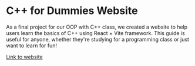 # C++ for Dummies Website

As a final project for our OOP with C++ class, we created a website to help users learn the basics of C++ using React + Vite framework. This guide is useful for anyone, whether they're studying for a programming class or just want to learn for fun!

[Link to website](https://sanilac6459.github.io/react-final-project/)

